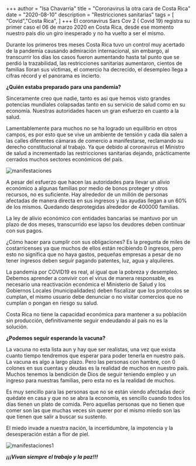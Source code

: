 +++
author = "Isa Chavarria"
title = "Coronavirus la otra cara de Costa Rica"
date = "2020-08-10"
description = "Restricciones sanitarias"
tags = [
    "Covid","Costa Rica",
]
+++
El coronavirus Sars Cov 2 ( Covid 19) registra su primer caso el 06 de marzo 2020 en Costa Rica, desde ese momento nuestro país dio un giro inesperado y no ha vuelto a ser el mismo.

Durante los primeros tres meses Costa Rica tuvo un control muy acertado de la pandemia causando admiración internacional, sin embargo, al transcurrir los días los casos fueron aumentando hasta tal punto que se perdió la trazabilidad, las restricciones sanitarias aumentaron, cientos de familias lloran sus víctimas, el comercio ha decrecido, el desempleo llega a cifras récord y el panorama es incierto.


**¿Quién estaba preparado para una pandemia?**

Sinceramente creo que nadie, tanto es asi que hemos visto grandes potencias mundiales colapsadas tanto en su servicio de salud como en su economía. Nuestras autoridades hacen un gran esfuerzo en cuanto a la salud.

Lamentablemente para muchos no se ha logrado un equilibrio en otros campos, es por esto que se vive un ambiente de tensión y cada día salen a las calles diferentes cámaras de comercio a manifestarse, reclamando su derecho constitucional al trabajo. Ya que debido al coronavirus el Ministro de salud a incrementado las restricciones sanitarias dejando, prácticamente cerrados muchos sectores económicos del país. 

![manifestaciones](/img/manifestaciones.jpeg)

A pesar del esfuerzo que hacen las autoridades para llevar un alivio económico a algunas familias por medio de bonos proteger y otros recursos, no es suficiente. Hay alrededor de un millón de personas afectadas de manera directa en sus ingresos y las ayudas llegan a un 60% de los mismos. Quedando desprotegidas alrededor de 400000 familias.

La ley de alivio económico con entidades bancarias se mantuvo por un plazo de dos meses, transcurrido ese lapso los deudores deben continuar con sus pagos. 

¿Cómo hacer para cumplir con sus obligaciones? Es la pregunta de miles de costarricenses ya que muchos de ellos están recibiendo 0 ingresos, pero esto no significa que no haya gastos, pequeñas empresas a pesar de no tener ingresos deben seguir pagando patentes, luz, agua y alquileres. 


La pandemia por COVID19 es real, al igual que la pobreza y desempleo. Debemos aprender a convivir con el virus de manera responsable, es necesario una reactivación económica el Ministerio de Salud y los Gobiernos Locales (municipalidades) deben fiscalizar que los protocolos se cumplan, el mismo usuario debe denunciar o no visitar comercios que no cumplan o pongan en riesgo su salud. 

Costa Rica no tiene la capacidad económica para mantener a su población sin producción, definitivamente seguir endeudando al país no es la solución.

**¿Podemos seguir esperando la vacuna?**

La vacuna no esta lista aun y hay que ser realistas, una vez que exista cuanto tiempo tendremos que esperar para poder tenerla en nuestro país. La vacuna es algo a largo plazo. 
Pero las personas con hambre, con 0 colones en sus cuentas y deudas es la realidad de muchos en nuestro país. Muchos tenemos la bendición de Dios de seguir teniendo empleo y un ingreso para nuestras familias, pero esta no es la realidad de muchos. 

Es muy sencillo para las personas que no se están viendo afectadas decir quédate en casa y que no se abra la economía, es sencillo cuando todos los días tienen un plato de comida. Pero aquellas personas que no tienen que comer son las que muchas veces sin querer por el mismo miedo son las que tienen que salir a buscar su sustento.

El miedo invade a nuestra nación, la incertidumbre, la impotencia y la desesperación están a flor de piel.

![manifestaciones1](/img/manifestaciones1.jpeg)

***¡¡¡Vivan siempre el trabajo y la paz!!!***
